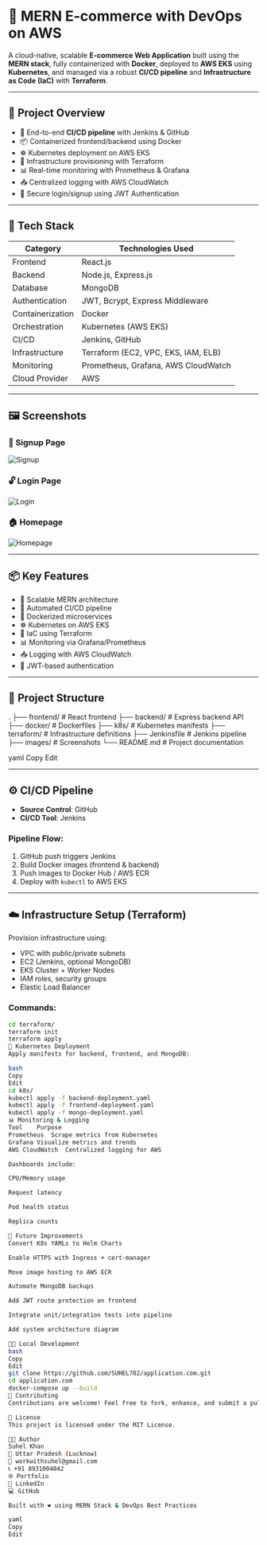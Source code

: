 # 🛒 MERN E-commerce with DevOps on AWS

A cloud-native, scalable **E-commerce Web Application** built using the **MERN stack**, fully containerized with **Docker**, deployed to **AWS EKS** using **Kubernetes**, and managed via a robust **CI/CD pipeline** and **Infrastructure as Code (IaC)** with **Terraform**.

---

## 🚀 Project Overview

- 🔁 End-to-end **CI/CD pipeline** with Jenkins & GitHub
- 📦 Containerized frontend/backend using Docker
- ☸️ Kubernetes deployment on AWS EKS
- 🧰 Infrastructure provisioning with Terraform
- 📊 Real-time monitoring with Prometheus & Grafana
- 📥 Centralized logging with AWS CloudWatch
- 🔐 Secure login/signup using JWT Authentication

---

## 🧩 Tech Stack

| Category          | Technologies Used                              |
|-------------------|--------------------------------------------------|
| Frontend          | React.js                                         |
| Backend           | Node.js, Express.js                              |
| Database          | MongoDB                                          |
| Authentication    | JWT, Bcrypt, Express Middleware                  |
| Containerization  | Docker                                           |
| Orchestration     | Kubernetes (AWS EKS)                             |
| CI/CD             | Jenkins, GitHub                                  |
| Infrastructure    | Terraform (EC2, VPC, EKS, IAM, ELB)              |
| Monitoring        | Prometheus, Grafana, AWS CloudWatch              |
| Cloud Provider    | AWS                                              |

---

## 🖼️ Screenshots

### 🔐 Signup Page  
![Signup](images/signup.png)

### 🔓 Login Page  
![Login](images/login.png)

### 🏠 Homepage  
![Homepage](images/homepage.png)

---

## 📦 Key Features

- 🧱 Scalable MERN architecture
- 🔁 Automated CI/CD pipeline
- 🐳 Dockerized microservices
- ☸️ Kubernetes on AWS EKS
- 🧰 IaC using Terraform
- 📊 Monitoring via Grafana/Prometheus
- 📥 Logging with AWS CloudWatch
- 🔐 JWT-based authentication

---

## 📁 Project Structure

.
├── frontend/ # React frontend
├── backend/ # Express backend API
├── docker/ # Dockerfiles
├── k8s/ # Kubernetes manifests
├── terraform/ # Infrastructure definitions
├── Jenkinsfile # Jenkins pipeline
├── images/ # Screenshots
└── README.md # Project documentation

yaml
Copy
Edit

---

## ⚙️ CI/CD Pipeline

- **Source Control**: GitHub
- **CI/CD Tool**: Jenkins

### Pipeline Flow:
1. GitHub push triggers Jenkins
2. Build Docker images (frontend & backend)
3. Push images to Docker Hub / AWS ECR
4. Deploy with `kubectl` to AWS EKS

---

## ☁️ Infrastructure Setup (Terraform)

Provision infrastructure using:
- VPC with public/private subnets
- EC2 (Jenkins, optional MongoDB)
- EKS Cluster + Worker Nodes
- IAM roles, security groups
- Elastic Load Balancer

### Commands:
```bash
cd terraform/
terraform init
terraform apply
🚀 Kubernetes Deployment
Apply manifests for backend, frontend, and MongoDB:

bash
Copy
Edit
cd k8s/
kubectl apply -f backend-deployment.yaml
kubectl apply -f frontend-deployment.yaml
kubectl apply -f mongo-deployment.yaml
📊 Monitoring & Logging
Tool	Purpose
Prometheus	Scrape metrics from Kubernetes
Grafana	Visualize metrics and trends
AWS CloudWatch	Centralized logging for AWS

Dashboards include:

CPU/Memory usage

Request latency

Pod health status

Replica counts

🧠 Future Improvements
Convert K8s YAMLs to Helm Charts

Enable HTTPS with Ingress + cert-manager

Move image hosting to AWS ECR

Automate MongoDB backups

Add JWT route protection on frontend

Integrate unit/integration tests into pipeline

Add system architecture diagram

🧑‍💻 Local Development
bash
Copy
Edit
git clone https://github.com/SUHEL782/application.com.git
cd application.com
docker-compose up --build
🤝 Contributing
Contributions are welcome! Feel free to fork, enhance, and submit a pull request.

📄 License
This project is licensed under the MIT License.

👨‍💻 Author
Suhel Khan
📍 Uttar Pradesh (Lucknow)
📧 workwithsuhel@gmail.com
📞 +91 8931004042
🌐 Portfolio
🔗 LinkedIn
💻 GitHub

Built with ❤️ using MERN Stack & DevOps Best Practices

yaml
Copy
Edit
